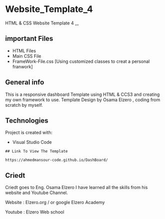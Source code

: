# Website_Template_4
HTML & CSS Website Template 4
,,,

## important Files
* HTML Files
* Main CSS File
* FrameWork-File.css [Using customized classes to creat a personal franwork]

## General info
This is a responsive dashboard Template using HTML & CCS3 and creating my own framework to use.
Template Design by Osama Elzero , coding from scratch by myself.
	
## Technologies
Project is created with:
* Visual Studio Code
	
```
## Link To View The Template

https://ahmedmansour-code.github.io/DashBoard/

```

## Criedt 

Criedt goes to Eng. Osama Elzero I have learned all the skills from his website and Youtube Channel.

Website : Elzero.org / or google Elzero Academy

Youtube : Elzero Web school



